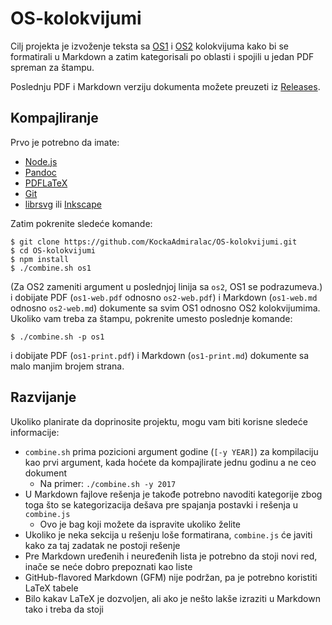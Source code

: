 # OS-kolokvijumi
Cilj projekta je izvoženje teksta sa [OS1](http://os.etf.bg.ac.rs/OS1/) i [OS2](http://os.etf.bg.ac.rs/OS2/) kolokvijuma kako bi se formatirali u Markdown a zatim kategorisali po oblasti i spojili u jedan PDF spreman za štampu.

Poslednju PDF i Markdown verziju dokumenta možete preuzeti iz [Releases](https://github.com/KockaAdmiralac/OS-kolokvijumi/releases/latest).

## Kompajliranje
Prvo je potrebno da imate:
- [Node.js](https://nodejs.org/)
- [Pandoc](https://pandoc.org/)
- [PDFLaTeX](https://www.tug.org/applications/pdftex/)
- [Git](https://git-scm.com/)
- [librsvg](https://wiki.gnome.org/Projects/LibRsvg) ili [Inkscape](https://inkscape.org/)

Zatim pokrenite sledeće komande:
```console
$ git clone https://github.com/KockaAdmiralac/OS-kolokvijumi.git
$ cd OS-kolokvijumi
$ npm install
$ ./combine.sh os1 
```
(Za OS2 zameniti argument u poslednjoj linija sa `os2`, OS1 se podrazumeva.)
i dobijate PDF (`os1-web.pdf` odnosno `os2-web.pdf`) i Markdown (`os1-web.md` odnosno `os2-web.md`) dokumente sa svim OS1 odnosno OS2 kolokvijumima. Ukoliko vam treba za štampu, pokrenite umesto poslednje komande:
```console
$ ./combine.sh -p os1
```
i dobijate PDF (`os1-print.pdf`) i Markdown (`os1-print.md`) dokumente sa malo manjim brojem strana.

## Razvijanje
Ukoliko planirate da doprinosite projektu, mogu vam biti korisne sledeće informacije:
- `combine.sh` prima pozicioni argument godine (`[-y YEAR]`) za kompilaciju kao prvi argument, kada hoćete da kompajlirate jednu godinu a ne ceo dokument
    - Na primer: `./combine.sh -y 2017`
- U Markdown fajlove rešenja je takođe potrebno navoditi kategorije zbog toga što se kategorizacija dešava pre spajanja postavki i rešenja u `combine.js`
    - Ovo je bag koji možete da ispravite ukoliko želite
- Ukoliko je neka sekcija u rešenju loše formatirana, `combine.js` će javiti kako za taj zadatak ne postoji rešenje
- Pre Markdown uređenih i neuređenih lista je potrebno da stoji novi red, inače se neće dobro prepoznati kao liste
- GitHub-flavored Markdown (GFM) nije podržan, pa je potrebno koristiti LaTeX tabele
- Bilo kakav LaTeX je dozvoljen, ali ako je nešto lakše izraziti u Markdown tako i treba da stoji
